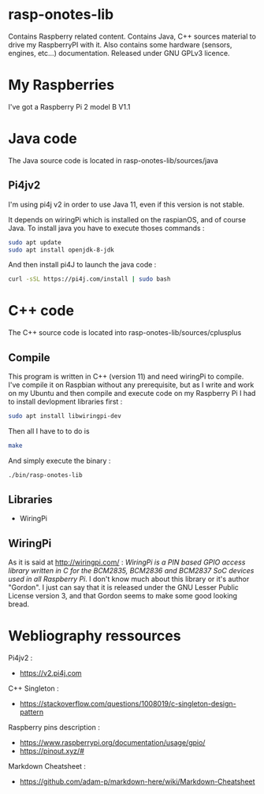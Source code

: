 # rasp-onotes-lib

Contains Raspberry related content. Contains Java, C++ sources material to drive my RaspberryPI with it. Also contains some hardware (sensors, engines, etc...) documentation. Released under GNU GPLv3 licence. 

# My Raspberries

I've got a Raspberry Pi 2 model B V1.1

# Java code

The Java source code is located in rasp-onotes-lib/sources/java

## Pi4jv2

I'm using pi4j v2 in order to use Java 11, even if this version is not stable. 

It depends on wiringPi which is installed on the raspianOS, and of course Java. To install java you have to execute thoses commands :

```sh
sudo apt update
sudo apt install openjdk-8-jdk
```

And then install pi4J to launch the java code :

```sh
curl -sSL https://pi4j.com/install | sudo bash
```


# C++ code

The C++ source code is located into rasp-onotes-lib/sources/cplusplus
 
## Compile
This program is written in C++ (version 11) and need wiringPi to compile. I've compile it on Raspbian without any prerequisite, but as I write and work on my Ubuntu and then compile and execute code on my Raspberry Pi I had to install devlopment libraries first :

```sh
sudo apt install libwiringpi-dev
```

Then all I have to to do is


```sh
make
```

And simply execute the binary :

```sh
./bin/rasp-onotes-lib
```


## Libraries

 * WiringPi
 
## WiringPi

As it is said at <http://wiringpi.com/> : *WiringPi is a PIN based GPIO access library written in C for the BCM2835, BCM2836 and BCM2837 SoC devices used in all Raspberry Pi*. I don't know much about this library or it's author "Gordon". I just can say that it is released under the GNU Lesser Public License version 3, and that Gordon seems to make some good looking bread.

# Webliography ressources

Pi4jv2 : 
 * <https://v2.pi4j.com>

C++ Singleton : 
* <https://stackoverflow.com/questions/1008019/c-singleton-design-pattern>

Raspberry pins description : 
 * <https://www.raspberrypi.org/documentation/usage/gpio/>
 * <https://pinout.xyz/#>

Markdown Cheatsheet :
* <https://github.com/adam-p/markdown-here/wiki/Markdown-Cheatsheet>



